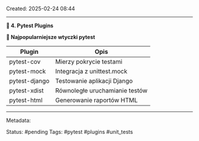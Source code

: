 Created: 2025-02-24 08:44

---

**📝 4. Pytest Plugins**


**🔹 Najpopularniejsze wtyczki pytest**

| Plugin         | Opis                          |
|---------------|--------------------------------|
| pytest-cov    | Mierzy pokrycie testami       |
| pytest-mock   | Integracja z unittest.mock    |
| pytest-django | Testowanie aplikacji Django  |
| pytest-xdist  | Równoległe uruchamianie testów |
| pytest-html   | Generowanie raportów HTML     |
 

---
Metadata:

Status: #pending
Tags: #pytest #plugins #unit_tests
